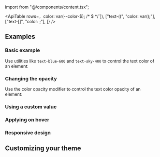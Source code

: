 import  from "@/components/content.tsx";

<ApiTable
  rows=`, `color: var(--color-$); /* $ */`]),
    ["text-(<custom-property>)", "color: var(<custom-property>);"],
    ["text-[<value>]", "color: <value>;"],
  ]}
/>

## Examples

### Basic example

Use utilities like `text-blue-600` and `text-sky-400` to control the text color of an element:

### Changing the opacity

Use the color opacity modifier to control the text color opacity of an element:

### Using a custom value

### Applying on hover

### Responsive design

## Customizing your theme